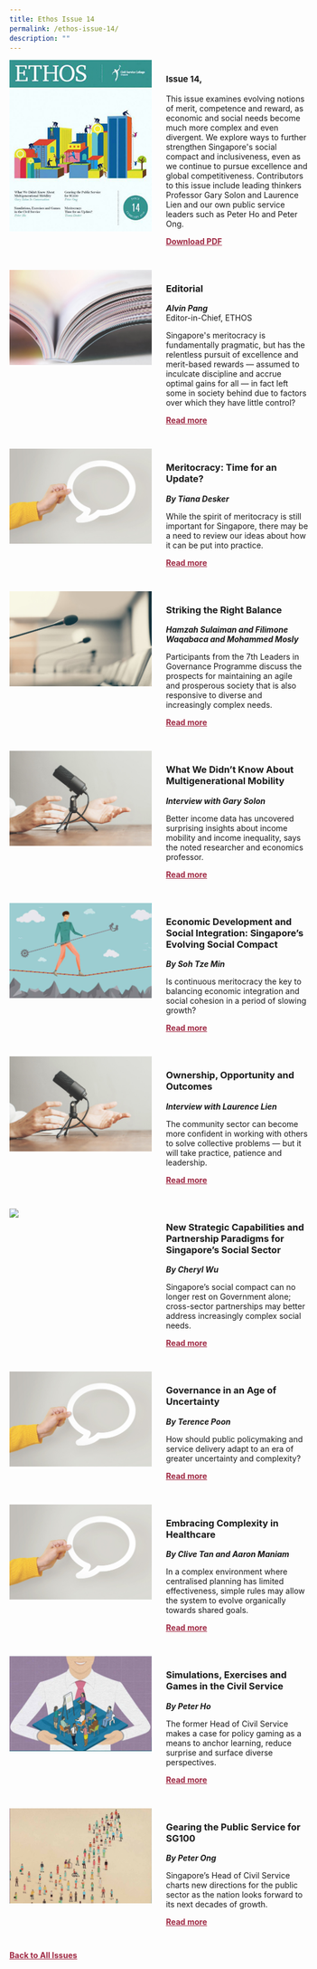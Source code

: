 ```yaml
---
title: Ethos Issue 14
permalink: /ethos-issue-14/
description: ""
---
```

<style>

.back a
{
	color: #9f2943;
	font-weight: bold;
	}
	
 .cat
    {
        font-size: 15px;
    }

.text
{
	width: 50%;
}	
	
.img1 img
{
margin-top:25px;	
}	
	
.img img
{
margin-top:15px;	
}		
	
.button1 a
{
	color: #9f2943;
	font-weight:bold;
}
	

.grid-container {
	display: grid;
	grid-template-columns: 50% 50%;
	grid-column-gap: 5%;
	margin-bottom: 5%;
	}	
	
@media only screen and (max-width: 600px) {
	.grid-container {
		display: block;
	}
}	
</style>


<div class="grid-container">
	<div><img src="/images/Ethos_Thumbnails_Cover/ethosissue14.jpg"></div>
	<div>
		<h3><span class="cat">Issue 14, </span> <br></h3>
		<p>This issue examines evolving notions of merit, competence and reward, as economic and social needs become much more complex and even divergent. We explore ways to further strengthen Singapore's social compact and inclusiveness, even as we continue to pursue excellence and global competitiveness. Contributors to this issue include leading thinkers Professor Gary Solon and Laurence Lien and our own public service leaders such as Peter Ho and Peter Ong.</p>
		<div class="button1"><a href="https://file.go.gov.sg/ethos-issue-14.pdf">Download PDF</a></div>
	</div>
</div>

<br>

<div class="grid-container">
	<div><img src="/images/Landing_Banner_Images/tile_editorial.jpg"></div>
	<div>
		<h3>Editorial</h3>
		<b><i>Alvin Pang</i></b>
		<figcaption>Editor-in-Chief, ETHOS</figcaption>
		<p>Singapore's meritocracy is fundamentally pragmatic, but has the relentless pursuit of excellence and merit-based rewards — assumed to inculcate discipline and accrue optimal gains for all — in fact left some in society behind due to factors over which they have little control?</p>
		<div class="button1"><a href="/ethos-issue-14/editorial/">Read more</a></div>
	</div>
</div>

<br>

<div class="grid-container">
	<div><img src="/images/Landing_Banner_Images/tile_opinion.jpg"></div>
	<div>
		<h3>Meritocracy: Time for an Update?</h3>
		<b><i>By Tiana Desker</i></b>
		<p>While the spirit of meritocracy is still important for Singapore, there may be a need to review our ideas about how it can be put into practice.</p>
		<div class="button1"><a href="/ethos-issue-14/meritocracy-time-for-an-update/">Read more</a></div>
	</div>
</div>

<br>


<div class="grid-container">
	<div><img src="/images/Landing_Banner_Images/tile_roundtable.jpg"></div>
	<div>
		<h3>Striking the Right Balance</h3>
		<b><i>
			Hamzah Sulaiman and
		 Filimone Waqabaca and
		 Mohammed Mosly</i></b>
		<p>Participants from the 7th Leaders in Governance Programme discuss the prospects for maintaining an agile and prosperous society that is also responsive to diverse and increasingly complex needs.</p>
		<div class="button1"><a href="/ethos-issue-14/striking-the-right-balance/">Read more</a></div>
	</div>
</div>

<br>

<div class="grid-container">
	<div><img src="/images/Landing_Banner_Images/tile_interviews.jpg"></div>
	<div>
		<h3>What We Didn’t Know About Multigenerational Mobility</h3>
		<b><i>Interview with Gary Solon</i></b>
		<p>Better income data has uncovered surprising insights about income mobility and income inequality, says the noted researcher and economics professor.</p>
		<div class="button1"><a href="/ethos-issue-14/what-we-didnt-know-about-multigenerational-mobility-in-conversation-with-gary-solon/">Read more</a></div>
	</div>
</div>

<br>

<div class="grid-container">
	<div><img src="/images/Cropped_images/Ethos_Issue_14/14_Teaser_Economic%20Dev%20and%20Social%20Integration_Singapore_Evolving%20Social%20Compact.jpg"></div>
	<div>
		<h3>Economic Development and Social Integration: Singapore’s Evolving Social Compact</h3>
		<b><i>By Soh Tze Min</i></b>
		<p>Is continuous meritocracy the key to balancing economic integration and social cohesion in a period of slowing growth?</p>
		<div class="button1"><a href="/ethos-issue-14/economic-development-and-social-integration-singapore-s-evolving-social-compact/">Read more</a></div>
	</div>
</div>

<br>

<div class="grid-container">
	<div><img src="/images/Landing_Banner_Images/tile_interviews.jpg"></div>
	<div>
		<h3>Ownership, Opportunity and Outcomes</h3>
		<b><i>Interview with Laurence Lien</i></b>
		<p>The community sector can become more confident in working with others to solve collective problems — but it will take practice, patience and leadership.</p>
		<div class="button1"><a href="/ethos-issue-14/ownership-opportunity-and-outcomes-interview-with-laurence-lien/">Read more</a></div>
	</div>
</div>

<br>

<div class="grid-container">
	<div><img src="/images/Cropped_images/Ethos_Issue_14/14_Teaser_New%20Strategic%20Capabilities%20and%20Partnership%20Paradigms%20for%20Singapore’s%20Social%20Sector.jpg"></div>
	<div>
		<h3>New Strategic Capabilities and Partnership Paradigms for Singapore’s Social Sector</h3>
		<b><i>By Cheryl Wu</i></b>
		<p>Singapore’s social compact can no longer rest on Government alone; cross-sector partnerships may better address increasingly complex social needs.</p>
		<div class="button1"><a href="/ethos-issue-14/new-strategic-capabilities-and-partnership-paradigms-for-singapore-s-social-sector/">Read more</a></div>
	</div>
</div>

<br>

<div class="grid-container">
	<div><img src="/images/Landing_Banner_Images/tile_opinion.jpg"></div>
	<div>
		<h3>Governance in an Age of Uncertainty</h3>
		<b><i>By Terence Poon</i></b>
		<p>How should public policymaking and service delivery adapt to an era of greater uncertainty and complexity?</p>
		<div class="button1"><a href="/ethos-issue-14/governance-in-an-age-of-uncertainty/">Read more</a></div>
	</div>
</div>

<br>

<div class="grid-container">
	<div><img src="/images/Landing_Banner_Images/tile_opinion.jpg"></div>
	<div>
		<h3>Embracing Complexity in Healthcare</h3>
		<b><i>By Clive Tan and Aaron Maniam</i></b>
		<p>In a complex environment where centralised planning has limited effectiveness, simple rules may allow the system to evolve organically towards shared goals.</p>
		<div class="button1"><a href="/ethos-issue-14/embracing-complexity-in-healthcare/">Read more</a></div>
	</div>
</div>

<br>

<div class="grid-container">
	<div><img src="/images/Cropped_images/Ethos_Issue_14/14_Teaser_Simulations,%20Exercises%20and%20Games%20in%20the%20Civil%20Service.jpg"></div>
	<div>
		<h3>Simulations, Exercises and Games in the Civil Service</h3>
		<b><i>By Peter Ho</i></b>
		<p>The former Head of Civil Service makes a case for policy gaming as a means to anchor learning, reduce surprise and surface diverse perspectives.</p>
		<div class="button1"><a href="/ethos-issue-14/simulations-exercises-and-games-in-the-civil-service/">Read more</a></div>
	</div>
</div>

<br>

<div class="grid-container">
	<div><img src="/images/Cropped_images/Ethos_Issue_14/14_Teaser_Gearing%20the%20Public%20Service%20for%20SG100.jpg"></div>
	<div>
		<h3>Gearing the Public Service for SG100</h3>
		<b><i>By Peter Ong</i></b>
		<p>Singapore’s Head of Civil Service charts new directions for the public sector as the nation looks forward to its next decades of growth.</p>
		<div class="button1"><a href="/ethos-issue-14/gearing-the-public-service-for-sg100/">Read more</a></div>
	</div>
</div>

<br>








<div class="back">
<a href="/all-issues/">Back to All Issues</a>
</div>